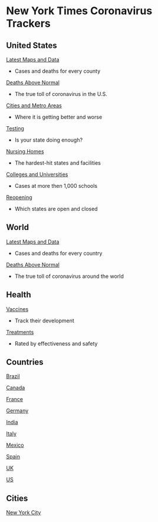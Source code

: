 
# New York Times Coronavirus Trackers

## United States

[Latest Maps and Data](https://www.nytimes.com/interactive/2020/us/coronavirus-us-cases.html)
- Cases and deaths for every county

[Deaths Above Normal](https://www.nytimes.com/interactive/2020/05/05/us/coronavirus-death-toll-us.html)
- The true toll of coronavirus in the U.S.

[Cities and Metro Areas](https://www.nytimes.com/interactive/2020/04/23/upshot/five-ways-to-monitor-coronavirus-outbreak-us.html)
- Where it is getting better and worse

[Testing](https://www.nytimes.com/interactive/2020/us/coronavirus-testing.html)
- Is your state doing enough?

[Nursing Homes](https://www.nytimes.com/interactive/2020/us/coronavirus-nursing-homes.html)
- The hardest-hit states and facilities

[Colleges and Universities](https://www.nytimes.com/interactive/2020/us/covid-college-cases-tracker.html)
- Cases at more then 1,000 schools

[Reopening](https://www.nytimes.com/interactive/2020/us/states-reopen-map-coronavirus.html)
- Which states are open and closed

## World

[Latest Maps and Data](https://www.nytimes.com/interactive/2020/world/coronavirus-maps.html)
- Cases and deaths for every country

[Deaths Above Normal](https://www.nytimes.com/interactive/2020/04/21/world/coronavirus-missing-deaths.html)
- The true toll of coronavirus around the world

## Health

[Vaccines](https://www.nytimes.com/interactive/2020/science/coronavirus-vaccine-tracker.html)
- Track their development

[Treatments](https://www.nytimes.com/interactive/2020/science/coronavirus-drugs-treatments.html)
- Rated by effectiveness and safety

## Countries

[Brazil](https://www.nytimes.com/interactive/2020/world/americas/brazil-coronavirus-cases.html)

[Canada](https://www.nytimes.com/interactive/2020/world/canada/canada-coronavirus-cases.html)

[France](https://www.nytimes.com/interactive/2020/world/europe/france-coronavirus-cases.html)

[Germany](https://www.nytimes.com/interactive/2020/world/europe/germany-coronavirus-cases.html)

[India](https://www.nytimes.com/interactive/2020/world/asia/india-coronavirus-cases.html)

[Italy](https://www.nytimes.com/interactive/2020/world/europe/italy-coronavirus-cases.html)

[Mexico](https://www.nytimes.com/interactive/2020/world/americas/mexico-coronavirus-cases.html)

[Spain](https://www.nytimes.com/interactive/2020/world/europe/spain-coronavirus-cases.html)

[UK](https://www.nytimes.com/interactive/2020/world/europe/united-kingdom-coronavirus-cases.html)

[US](https://www.nytimes.com/interactive/2020/us/coronavirus-us-cases.html)

## Cities

[New York City](https://www.nytimes.com/interactive/2020/nyregion/new-york-city-coronavirus-cases.html)

